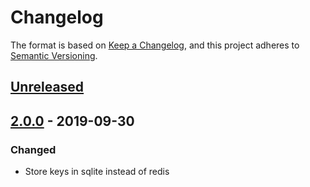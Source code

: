# Changelog

The format is based on [Keep a Changelog](https://keepachangelog.com/en/1.0.0/),
and this project adheres to [Semantic Versioning](https://semver.org/spec/v2.0.0.html).

## [Unreleased][]

## [2.0.0][] - 2019-09-30

### Changed
- Store keys in sqlite instead of redis


[Unreleased]: https://github.com/Nabrok/gw2-discord-bot/compare/v2.0.0...HEAD
[2.0.0]: https://github.com/Nabrok/gw2-discord-bot/tree/v2.0.0